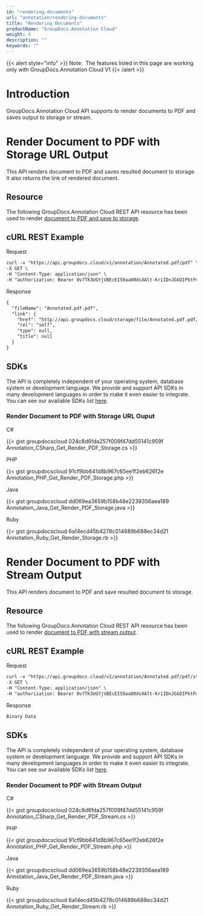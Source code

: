 ```yaml
---
id: "rendering-documents"
url: "annotation/rendering-documents"
title: "Rendering Documents"
productName: "GroupDocs.Annotation Cloud"
weight: 4
description: ""
keywords: ""
---
```


{{< alert style="info" >}}
Note:  The features listed in this page are working only with GroupDocs.Annotation Cloud V1
{{< /alert >}}






# Introduction #

GroupDocs.Annotation Cloud API supports to render documents to PDF and saves output to storage or stream. 

# Render Document to PDF with Storage URL Output #

This API renders document to PDF and saves resulted document to storage. It also returns the link of rendered document.

## Resource ##

The following GroupDocs.Annotation Cloud REST API resource has been used to render [document to PDF and save to storage](https://apireference.groupdocs.cloud/annotation/#!/PdfFile/GetPdf).

## cURL REST Example ##





 Request

```html 
curl -v "https://api.groupdocs.cloud/v1/annotation/Annotated.pdf/pdf" \
-X GET \
-H "Content-Type: application/json" \
-H "authorization: Bearer 0v7TK3UGYjVBEcEIS9aaO0dsXAlt-KriIDnJGkDIPktFmuu6xIuou2-eVUD4-Td9TcToDvShk9w02pWIXvyEdstxDqjSa8L2K4Pk2zgNkAoEDgDeFlpWf0k7lZ8guqUm43eAKQf43MVNyr3L6P3w1e2l9j-RJx-btpPorcZ90xY8S_b1vySsKsUxOlnwYtWc01JEXlO7TNrmfD3Eek4ch-xzi-qe4V8nofmy7RbqwHNczeP7O_9bMi1eQ68b3Rprqd4UvDCj3gqTMyAaqd-I58lJzZsHRnbZoM7icIjVQyu02bRgx7meoXB8fIWmOkUfUkiGTT3IjI4NSmARxrPPwgp2LAv-N_9H0q3nxxfZDV1vHZQP--I6vgC2UHo-YPw-mB4WRVHsUKqq04L4pdR4pCIWuluus_ydjVH_ndJlqP843eL3glt1XJez3DgXQIbHiAnqBBDqZqSZZDVUYhLDq1jN9eM"
 ```




 Response

```html 
{
  "fileName": "Annotated.pdf.pdf",
  "link": {
    "href": "http://api.groupdocs.cloud/storage/file/Annotated.pdf.pdf/Annotated_pdf/p",
    "rel": "self",
    "type": null,
    "title": null
  }
} 
 ```






## SDKs ##

The API is completely independent of your operating system, database system or development language. We provide and support API SDKs in many development languages in order to make it even easier to integrate. You can see our available SDKs list [here](https://github.com/groupdocs-annotation-cloud).

### Render Document to PDF with Storage URL Ouput ###





 C#




{{< gist groupdocscloud 024c8d6fda257f009f47dd55141c959f Annotation_CSharp_Get_Render_PDF_Storage.cs >}}







 PHP




{{< gist groupdocscloud 91cf9bb641d8b967c65ee1f2eb626f2e Annotation_PHP_Get_Render_PDF_Storage.php >}}







 Java




{{< gist groupdocscloud dd069ea3659b158b48e2239356aea189 Annotation_Java_Get_Render_PDF_Storage.java >}}







 Ruby




{{< gist groupdocscloud 6a14ecd45b4278c014689b688ec34d21 Annotation_Ruby_Get_Render_Storage.rb >}}









# Render Document to PDF with Stream Output #

This API renders document to PDF and save resulted document to storage.

## Resource ##

The following GroupDocs.Annotation Cloud REST API resource has been used to render [document to PDF with stream output](https://apireference.groupdocs.cloud/annotation/#!/PdfFile/GetPdfStream).

## cURL REST Example ##





 Request

```html 
curl -v "https://api.groupdocs.cloud/v1/annotation/Annotated.pdf/pdf/stream" \
-X GET \
-H "Content-Type: application/json" \
-H "authorization: Bearer 0v7TK3UGYjVBEcEIS9aaO0dsXAlt-KriIDnJGkDIPktFmuu6xIuou2-eVUD4-Td9TcToDvShk9w02pWIXvyEdstxDqjSa8L2K4Pk2zgNkAoEDgDeFlpWf0k7lZ8guqUm43eAKQf43MVNyr3L6P3w1e2l9j-RJx-btpPorcZ90xY8S_b1vySsKsUxOlnwYtWc01JEXlO7TNrmfD3Eek4ch-xzi-qe4V8nofmy7RbqwHNczeP7O_9bMi1eQ68b3Rprqd4UvDCj3gqTMyAaqd-I58lJzZsHRnbZoM7icIjVQyu02bRgx7meoXB8fIWmOkUfUkiGTT3IjI4NSmARxrPPwgp2LAv-N_9H0q3nxxfZDV1vHZQP--I6vgC2UHo-YPw-mB4WRVHsUKqq04L4pdR4pCIWuluus_ydjVH_ndJlqP843eL3glt1XJez3DgXQIbHiAnqBBDqZqSZZDVUYhLDq1jN9eM" 
 ```




 Response

```html 
Binary Data 
 ```






## SDKs ##

The API is completely independent of your operating system, database system or development language. We provide and support API SDKs in many development languages in order to make it even easier to integrate. You can see our available SDKs list [here](https://github.com/groupdocs-annotation-cloud).

### Render Document to PDF with Stream Output ###





 C#




{{< gist groupdocscloud 024c8d6fda257f009f47dd55141c959f Annotation_CSharp_Get_Render_PDF_Stream.cs >}}







 PHP




{{< gist groupdocscloud 91cf9bb641d8b967c65ee1f2eb626f2e Annotation_PHP_Get_Render_PDF_Stream.php >}}







 Java




{{< gist groupdocscloud dd069ea3659b158b48e2239356aea189 Annotation_Java_Get_Render_PDF_Stream.java >}}







 Ruby




{{< gist groupdocscloud 6a14ecd45b4278c014689b688ec34d21 Annotation_Ruby_Get_Render_Stream.rb >}}








